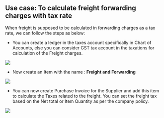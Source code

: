 ## **Use case: To calculate freight forwarding charges with tax rate**

When freight is supposed to be calculated in forwarding charges as a tax rate, we can follow the steps as below:

*   You can create a ledger in the taxes account specifically in Chart of Accounts, else you can consider GST tax account in the taxations for calculation of the Freight charges.

![](https://docs.erpnext.com/files/4GSyff2.png)

*   Now create an Item with the name : **Freight and Forwarding**

![](https://docs.erpnext.com/files/xOovUcM.png)

*   You can now create Purchase Invoice for the Supplier and add this item to calculate the Taxes related to the freight. You can set the freight tax based on the Net total or Item Quantity as per the company policy.

![](https://docs.erpnext.com/files/2Nh2r9p.png)